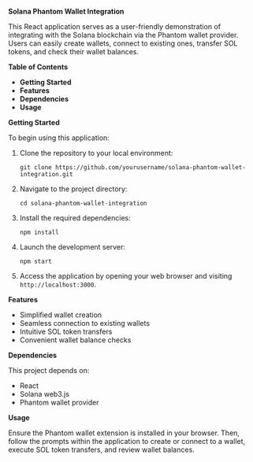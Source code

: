 **Solana Phantom Wallet Integration**

This React application serves as a user-friendly demonstration of integrating with the Solana blockchain via the Phantom wallet provider. Users can easily create wallets, connect to existing ones, transfer SOL tokens, and check their wallet balances.

**Table of Contents**
- **Getting Started**
- **Features**
- **Dependencies**
- **Usage**

**Getting Started**

To begin using this application:

1. Clone the repository to your local environment:
   ```
   git clone https://github.com/yourusername/solana-phantom-wallet-integration.git
   ```

2. Navigate to the project directory:
   ```
   cd solana-phantom-wallet-integration
   ```

3. Install the required dependencies:
   ```
   npm install
   ```

4. Launch the development server:
   ```
   npm start
   ```

5. Access the application by opening your web browser and visiting `http://localhost:3000`.

**Features**

- Simplified wallet creation
- Seamless connection to existing wallets
- Intuitive SOL token transfers
- Convenient wallet balance checks

**Dependencies**

This project depends on:

- React
- Solana web3.js
- Phantom wallet provider

**Usage**

Ensure the Phantom wallet extension is installed in your browser. Then, follow the prompts within the application to create or connect to a wallet, execute SOL token transfers, and review wallet balances.

